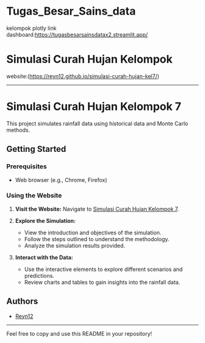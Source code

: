 # Tugas_Besar_Sains_data
kelompok plotly link dashboard:https://tugasbesarsainsdatax2.streamlit.app/




# Simulasi Curah Hujan Kelompok



website:(https://reyn12.github.io/simulasi-curah-hujan-kel7/) 

---

# Simulasi Curah Hujan Kelompok 7

This project simulates rainfall data using historical data and Monte Carlo methods.

## Getting Started

### Prerequisites

- Web browser (e.g., Chrome, Firefox)

### Using the Website

1. **Visit the Website:**
   Navigate to [Simulasi Curah Hujan Kelompok 7](https://reyn12.github.io/simulasi-curah-hujan-kel7/).

2. **Explore the Simulation:**
   - View the introduction and objectives of the simulation.
   - Follow the steps outlined to understand the methodology.
   - Analyze the simulation results provided.

3. **Interact with the Data:**
   - Use the interactive elements to explore different scenarios and predictions.
   - Review charts and tables to gain insights into the rainfall data.

## Authors

- [Reyn12](https://github.com/Reyn12)

---

Feel free to copy and use this README in your repository!
